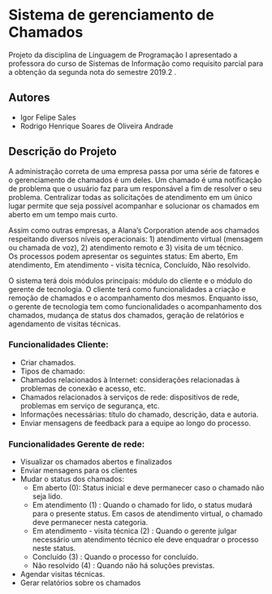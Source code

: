 # Sistema de gerenciamento de Chamados

Projeto da disciplina de Linguagem de Programação I apresentado a professora do curso de Sistemas de Informação como requisito parcial 
para a obtenção da segunda nota do semestre 2019.2 .

## Autores

- Igor Felipe Sales
- Rodrigo Henrique Soares de Oliveira Andrade

## Descrição do Projeto

 A administração correta de uma empresa passa por uma série de fatores e o gerenciamento de chamados é um deles. Um chamado é uma notificação de problema que o usuário faz para um responsável a fim de resolver o seu problema. Centralizar todas as solicitações de atendimento em um único lugar permite que seja possível acompanhar e solucionar os chamados em aberto em um tempo mais curto.  
  
  
 Assim como outras empresas, a Alana’s Corporation atende aos chamados respeitando diversos níveis operacionais: 1) atendimento virtual (mensagem ou chamada de voz), 2) atendimento remoto e 3) visita de um técnico.  
  Os processos podem apresentar os seguintes status: Em aberto, Em atendimento, Em atendimento - visita técnica, Concluído, Não resolvido.  
  
  
 O sistema terá dois módulos principais: módulo do cliente e o módulo do gerente de tecnologia. O cliente terá como funcionalidades a criação e remoção de chamados e o acompanhamento dos mesmos. Enquanto isso, o gerente de tecnologia tem como funcionalidades o acompanhamento dos chamados, mudança de status dos chamados, geração de relatórios e agendamento de visitas técnicas.  

### Funcionalidades Cliente:
- Criar chamados.
- Tipos de chamado:
 - Chamados relacionados à Internet: considerações relacionadas à
problemas de conexão e acesso, etc.
 - Chamados relacionados à serviços de rede: dispositivos de rede,
problemas em serviço de segurança, etc.
- Informações necessárias: título do chamado, descrição, data e autoria.
- Enviar mensagens de feedback para a equipe ao longo do processo.

### Funcionalidades Gerente de rede:
- Visualizar os chamados abertos e finalizados
- Enviar mensagens para os clientes
- Mudar o status dos chamados:  
     - Em aberto (0): Status inicial e deve permanecer caso o chamado não
    seja lido.  
     - Em atendimento (1) : Quando o chamado for lido, o status mudará para
    o presente status. Em casos de atendimento virtual, o chamado deve permanecer
    nesta categoria.  
     - Em atendimento - visita técnica (2) : Quando o gerente julgar
    necessário um atendimento técnico ele deve enquadrar o processo neste status.  
     - Concluído (3) : Quando o processo for concluído.  
     - Não resolvido (4) : Quando não há soluções previstas.  
- Agendar visitas técnicas.  
- Gerar relatórios sobre os chamados  

